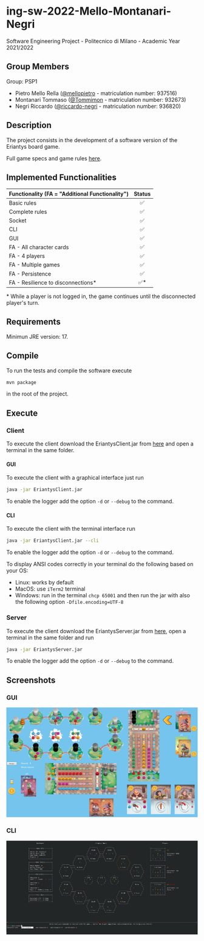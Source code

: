 # ing-sw-2022-Mello-Montanari-Negri
Software Engineering Project - Politecnico di Milano - Academic Year 2021/2022

## Group Members
Group: PSP1
- Pietro Mello Rella ([@mellopietro](https://github.com/mellopietro) - matriculation number: 937516)
- Montanari Tommaso ([@Tommimon](https://github.com/Tommimon) - matriculation number: 932673)
- Negri Riccardo ([@riccardo-negri](https://github.com/riccardo-negri) - matriculation number: 936820)

## Description
The project consists in the development of a software version of the Eriantys board game.

Full game specs and game rules [here](https://github.com/riccardo-negri/ing-sw-2022-Mello-Montanari-Negri/tree/main/.github/assets/specs).

## Implemented Functionalities

| Functionality (FA = "Additional Functionality") | Status |
|:------------------------------------------------|:------:|
| Basic rules                                     |   ✅    |
| Complete rules                                  |   ✅    |
| Socket                                          |   ✅    |
| CLI                                             |   ✅    |
| GUI                                             |   ✅    |
| FA - All character cards                        |   ✅    |
| FA - 4 players                                  |   ✅    |
| FA - Multiple games                             |   ✅    |
| FA - Persistence                                |   ✅    |
| FA - Resilience to disconnections*              |   ✅*   |


 \* While a player is not logged in, the game continues until the disconnected player's turn.

## Requirements
Minimun JRE version: 17.

## Compile
To run the tests and compile the software execute
```bash
mvn package
```
in the root of the project.

## Execute

### Client
To execute the client download the EriantysClient.jar from [here](https://github.com/riccardo-negri/ing-sw-2022-Mello-Montanari-Negri/tree/main/deliveries/jar)
and open a terminal in the same folder.
#### GUI
To execute the client with a graphical interface just run 
```bash
java -jar EriantysClient.jar
```
To enable the logger add the option `-d` or `--debug` to the command.

#### CLI
To execute the client with the terminal interface run
```bash
java -jar EriantysClient.jar --cli
```
To enable the logger add the option `-d` or `--debug` to the command.

To display ANSI codes correctly in your terminal do the following based on your OS:
- Linux: works by default
- MacOS: use `iTerm2` terminal
- Windows: run in the terminal `chcp 65001` and then run the jar with also the following option `-Dfile.encoding=UTF-8`


### Server
To execute the client download the EriantysServer.jar from [here](https://github.com/riccardo-negri/ing-sw-2022-Mello-Montanari-Negri/tree/main/deliveries/jar),
open a terminal in the same folder and run
```bash
java -jar EriantysServer.jar
```
To enable the logger add the option `-d` or `--debug` to the command.

## Screenshots
### GUI
![GUI](.github/assets/images/GUI.png?raw=true)
### CLI
![CLI](.github/assets/images/CLI.png?raw=true)
